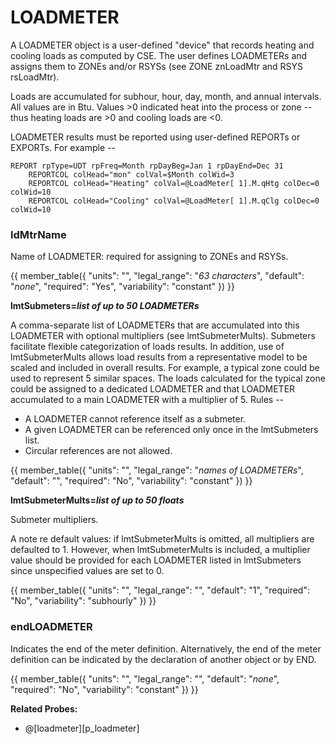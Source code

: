 # LOADMETER

A LOADMETER object is a user-defined "device" that records heating and cooling loads as computed by CSE. The user defines LOADMETERs and assigns them to ZONEs and/or RSYSs (see ZONE znLoadMtr and RSYS rsLoadMtr).

Loads are accumulated for subhour, hour, day, month, and annual intervals.  All values are in Btu.  Values >0 indicated heat into the process or zone -- thus heating loads are >0 and cooling loads are <0.

LOADMETER results must be reported using user-defined REPORTs or EXPORTs.  For example --

    REPORT rpType=UDT rpFreq=Month rpDayBeg=Jan 1 rpDayEnd=Dec 31
        REPORTCOL colHead="mon" colVal=$Month colWid=3
        REPORTCOL colHead="Heating" colVal=@LoadMeter[ 1].M.qHtg colDec=0 colWid=10
        REPORTCOL colHead="Cooling" colVal=@LoadMeter[ 1].M.qClg colDec=0 colWid=10


### ldMtrName

Name of LOADMETER: required for assigning to ZONEs and RSYSs.

{{
  member_table({
    "units": "",
    "legal_range": "*63 characters*", 
    "default": "*none*",
    "required": "Yes",
    "variability": "constant" 
  })
}}

**lmtSubmeters=*list of up to 50 LOADMETERs***

A comma-separate list of LOADMETERs that are accumulated into this LOADMETER with optional multipliers (see lmtSubmeterMults).  Submeters facilitate flexible categorization of loads results.  In addition, use of lmtSubmeterMults allows load results from a representative model to be scaled and included in overall results.  For example, a typical zone could be used to represent 5 similar spaces.  The loads calculated for the typical zone could be assigned to a dedicated LOADMETER and that LOADMETER accumulated to a main LOADMETER with a multiplier of 5.  Rules --

-  A LOADMETER cannot reference itself as a submeter.
-  A given LOADMETER can be referenced only once in the lmtSubmeters list.
-  Circular references are not allowed.

{{
  member_table({
    "units": "",
    "legal_range": "*names of LOADMETERs*", 
    "default": "",
    "required": "No",
    "variability": "constant" 
  })
}}

**lmtSubmeterMults=*list of up to 50 floats***

Submeter multipliers.

A note re default values: if lmtSubmeterMults is omitted, all multipliers are defaulted to 1.  However, when lmtSubmeterMults is included, a multiplier value should be provided for each LOADMETER listed in lmtSubmeters since unspecified values are set to 0.

{{
  member_table({
    "units": "",
    "legal_range": "", 
    "default": "1",
    "required": "No",
    "variability": "subhourly" 
  })
}}


### endLOADMETER

Indicates the end of the meter definition. Alternatively, the end of the meter definition can be indicated by the declaration of another object or by END.

{{
  member_table({
    "units": "",
    "legal_range": "", 
    "default": "*none*",
    "required": "No",
    "variability": "constant" 
  })
}}

**Related Probes:**

- @[loadmeter][p_loadmeter]
